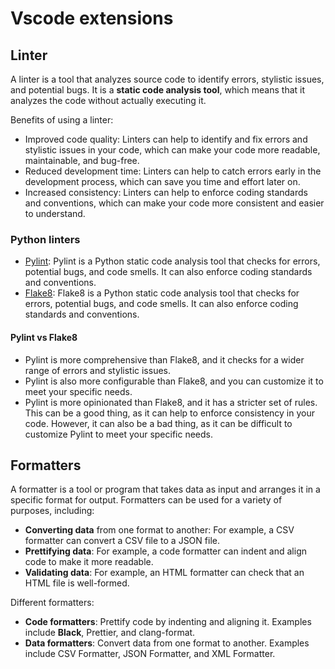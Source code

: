 # Vscode extensions

## Linter

A linter is a tool that analyzes source code to identify errors, stylistic issues, and potential bugs.
It is a **static code analysis tool**, which means that it analyzes the code without actually executing it.

Benefits of using a linter:

- Improved code quality: Linters can help to identify and fix errors and stylistic issues in your code, which can make your code more readable, maintainable, and bug-free.
- Reduced development time: Linters can help to catch errors early in the development process, which can save you time and effort later on.
- Increased consistency: Linters can help to enforce coding standards and conventions, which can make your code more consistent and easier to understand.

### Python linters

- [Pylint](https://www.pylint.org/): Pylint is a Python static code analysis tool that checks for errors, potential bugs, and code smells. It can also enforce coding standards and conventions.
- [Flake8](https://flake8.pycqa.org/en/latest/): Flake8 is a Python static code analysis tool that checks for errors, potential bugs, and code smells. It can also enforce coding standards and conventions.

#### Pylint vs Flake8

- Pylint is more comprehensive than Flake8, and it checks for a wider range of errors and stylistic issues.
- Pylint is also more configurable than Flake8, and you can customize it to meet your specific needs.
- Pylint is more opinionated than Flake8, and it has a stricter set of rules. This can be a good thing, as it can help to enforce consistency in your code. However, it can also be a bad thing, as it can be difficult to customize Pylint to meet your specific needs.

## Formatters

A formatter is a tool or program that takes data as input and arranges it in a specific format for output.
Formatters can be used for a variety of purposes, including:

- **Converting data** from one format to another: For example, a CSV formatter can convert a CSV file to a JSON file.
- **Prettifying data**: For example, a code formatter can indent and align code to make it more readable.
- **Validating data**: For example, an HTML formatter can check that an HTML file is well-formed.

Different formatters:

- **Code formatters**: Prettify code by indenting and aligning it. Examples include **Black**, Prettier, and clang-format.
- **Data formatters**: Convert data from one format to another. Examples include CSV Formatter, JSON Formatter, and XML Formatter.
